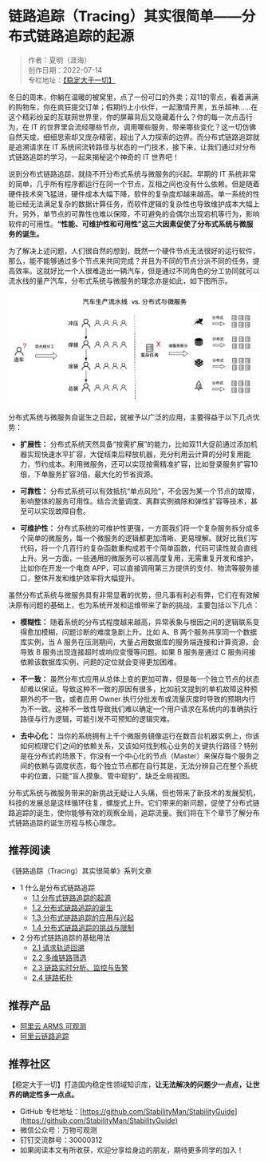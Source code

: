 # 链路追踪（Tracing）其实很简单——分布式链路追踪的起源

> 作者：夏明（涯海）    
> 创作日期：2022-07-14  
> 专栏地址：[【稳定大于一切】](https://github.com/StabilityMan/StabilityGuide)    

冬日的周末，你躺在温暖的被窝里，点了一份可口的外卖；双11的零点，看着满满的购物车，你在疯狂提交订单；假期约上小伙伴，一起激情开黑，五杀超神……在这个精彩纷呈的互联网世界里，你的屏幕背后又隐藏着什么？你的每一次点击行为，在 IT 的世界里会流经哪些节点，调用哪些服务，带来哪些变化？这一切仿佛自然天成，细细思索却又庞杂精密，超出了人力探索的边界。而分布式链路追踪就是追溯请求在 IT 系统间流转路径与状态的一门技术，接下来，让我们通过对分布式链路追踪的学习，一起来揭秘这个神奇的 IT 世界吧！

说到分布式链路追踪，就绕不开分布式系统与微服务的兴起。早期的 IT 系统非常的简单，几乎所有程序都运行在同一个节点，互相之间也没有什么依赖。但是随着硬件技术突飞猛进，硬件成本大幅下降，软件的复杂度却越来越高。单一系统的性能已经无法满足复杂的数据计算任务，而软件逻辑的复杂性也导致维护成本大幅上升。另外，单节点的可靠性也难以保障，不可避免的会偶尔出现宕机等行为，影响软件的可用性。**“性能、可维护性和可用性”这三大因素促使了分布式系统与微服务的诞生。**

为了解决上述问题，人们很自然的想到，既然一个硬件节点无法很好的运行软件，那么，能不能够通过多个节点来共同完成？并且为不同的节点分派不同的任务，提高效率。这就好比一个人很难造出一辆汽车，但是通过不同角色的分工协同就可以流水线的量产汽车，分布式系统与微服务的理念亦是如此，如下图所示。

![image](image2/链路起源_1.png)

分布式系统与微服务自诞生之日起，就被予以广泛的应用，主要得益于以下几点优势：

* **扩展性：** 分布式系统天然具备“按需扩展”的能力，比如双11大促前通过添加机器实现快速水平扩容，大促结束后释放机器，充分利用云计算的分时复用能力，节约成本。利用微服务，还可以实现按需精准扩容，比如登录服务扩容10倍，下单服务扩容3倍，最大化的节省资源。

* **可靠性：** 分布式系统可以有效抵抗“单点风险”，不会因为某一个节点的故障，影响整体的服务可用性。结合流量调度、离群实例摘除和弹性扩容等技术，甚至可以实现故障自愈。

* **可维护性：** 分布式系统的可维护性更强，一方面我们将一个复杂服务拆分成多个简单的微服务，每一个微服务的逻辑都更加清晰、更易理解。就好比我们写代码，将一个几百行的复杂函数重构成若干个简单函数，代码可读性就会直线上升。另一方面，一些通用的微服务可以被高度复用，无需重复开发和维护，比如你在开发一个电商 APP，可以直接调用第三方提供的支付、物流等服务接口，整体开发和维护效率将大幅提升。


虽然分布式系统与微服务具有非常显著的优势，但凡事有利必有弊，它们在有效解决原有问题的基础上，也为系统开发和运维带来了新的挑战，主要包括以下几点：

* **模糊性：** 随着系统的分布式程度越来越高，异常表象与根因之间的逻辑联系变得愈加模糊，问题诊断的难度急剧上升。比如 A、B 两个服务共享同一个数据库实例，当 A 服务在压测期间，大量占用数据库的服务端连接和计算资源，会导致 B 服务出现连接超时或响应变慢等问题。如果 B 服务是通过 C 服务间接依赖该数据库实例，问题的定位就会变得更加困难。

* **不一致：** 虽然分布式应用从总体上变的更加可靠，但是每一个独立节点的状态却难以保证。导致这种不一致的原因有很多，比如前文提到的单机故障这种预期外的不一致，或者应用 Owner 执行分批发布或流量灰度时导致的预期内行为不一致。这种不一致性导致我们难以确定一个用户请求在系统内的准确执行路径与行为逻辑，可能引发不可预知的逻辑灾难。

* **去中心化：** 当你的系统拥有上千个微服务镜像运行在数百台机器实例上，你该如何梳理它们之间的依赖关系，又该如何找到核心业务的关键执行路径？特别是在分布式的场景下，你没有一个中心化的节点（Master）来保存每个服务之间的依赖与调度状态，每个独立节点都在自行其是，无法分辨自己在整个系统中的位置，只能“盲人摸象、管中窥豹”，缺乏全局视图。

分布式系统与微服务带来的新挑战无疑让人头痛，但也带来了新技术的发展契机，科技的发展总是这样循环往复，螺旋式上升。它们带来的新问题，促使了分布式链路追踪的诞生，使你能够有效的观察全局，追踪流量。我们将在下个章节了解分布式链路追踪的诞生历程与核心理念。

## 推荐阅读
《链路追踪（Tracing）其实很简单》系列文章

- 1 什么是分布式链路追踪
	- [1.1 分布式链路追踪的起源](./链路追踪其实很简单——分布式链路追踪的起源.md)
	- [1.2 分布式链路追踪的诞生](./链路追踪其实很简单——分布式链路追踪的诞生.md)
	- [1.3 分布式链路追踪的应用与兴起](./链路追踪其实很简单——分布式链路追踪的应用与兴起.md)
	- [1.4 分布式链路追踪的挑战与限制](./链路追踪其实很简单——分布式链路追踪的挑战与限制.md)
- 2 分布式链路追踪的基础用法
	- [2.1 请求轨迹回溯](./链路追踪其实很简单——请求轨迹回溯.md)
	- [2.2 多维链路筛选](./链路追踪其实很简单——多维链路筛选.md)
	- [2.3 链路实时分析、监控与告警](./链路追踪其实很简单——链路实时分析_监控与告警.md)
	- [2.4 链路拓扑](./链路追踪其实很简单——链路拓扑.md)


## 推荐产品
- [阿里云 ARMS 可观测](https://help.aliyun.com/product/34364.html)
- [阿里云链路追踪](https://help.aliyun.com/document_detail/196681.html)



## 推荐社区
【稳定大于一切】打造国内稳定性领域知识库，**让无法解决的问题少一点点，让世界的确定性多一点点。**

- GitHub 专栏地址：[https://github.com/StabilityMan/StabilityGuide](https://github.com/StabilityMan/StabilityGuide)
- 微信公众号：万物可观测
- 钉钉交流群号：30000312
- 如果阅读本文有所收获，欢迎分享给身边的朋友，期待更多同学的加入！
